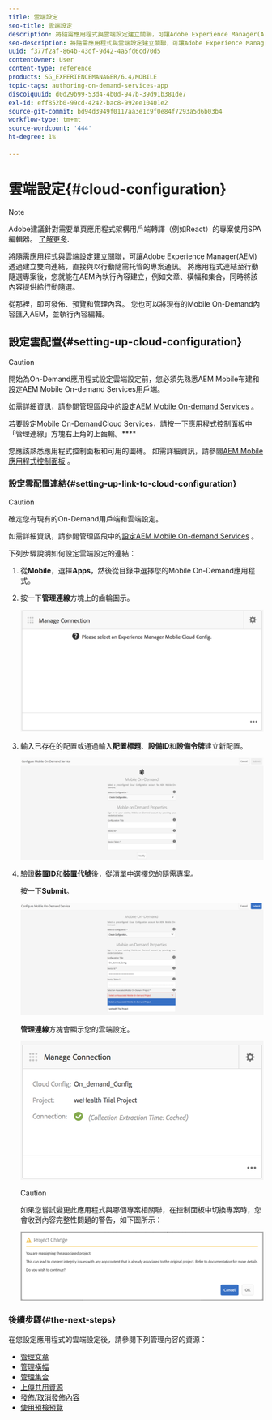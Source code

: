 ```yaml
---
title: 雲端設定
seo-title: 雲端設定
description: 將隨需應用程式與雲端設定建立關聯，可讓Adobe Experience Manager(AEM)透過建立雙向連結，直接與以行動隨需托管的專案通訊。 請詳閱本頁以了解更多。
seo-description: 將隨需應用程式與雲端設定建立關聯，可讓Adobe Experience Manager(AEM)透過建立雙向連結，直接與以行動隨需托管的專案通訊。 請詳閱本頁以了解更多。
uuid: f377f2af-864b-43df-9d42-4a5fd6cd70d5
contentOwner: User
content-type: reference
products: SG_EXPERIENCEMANAGER/6.4/MOBILE
topic-tags: authoring-on-demand-services-app
discoiquuid: d0d29b99-53d4-4b0d-947b-39d91b381de7
exl-id: eff852b0-99cd-4242-bac8-992ee10401e2
source-git-commit: bd94d3949f0117aa3e1c9f0e84f7293a5d6b03b4
workflow-type: tm+mt
source-wordcount: '444'
ht-degree: 1%

---
```


# 雲端設定{#cloud-configuration}

>[!NOTE]
>
>Adobe建議針對需要單頁應用程式架構用戶端轉譯（例如React）的專案使用SPA編輯器。 [了解更多](/help/sites-developing/spa-overview.md).

將隨需應用程式與雲端設定建立關聯，可讓Adobe Experience Manager(AEM)透過建立雙向連結，直接與以行動隨需托管的專案通訊。 將應用程式連結至行動隨選專案後，您就能在AEM內執行內容建立，例如文章、橫幅和集合，同時將該內容提供給行動隨選。

從那裡，即可發佈、預覽和管理內容。 您也可以將現有的Mobile On-Demand內容匯入AEM，並執行內容編輯。

## 設定雲配置{#setting-up-cloud-configuration}

>[!CAUTION]
>
>開始為On-Demand應用程式設定雲端設定前，您必須先熟悉AEM Mobile布建和設定AEM Mobile On-demand Services用戶端。
>
>如需詳細資訊，請參閱管理區段中的[設定AEM Mobile On-demand Services](/help/mobile/aem-mobile-setup.md) 。

若要設定Mobile On-DemandCloud Services，請按一下應用程式控制面板中「管理連線」方塊右上角的上齒輪。****

您應該熟悉應用程式控制面板和可用的圖磚。 如需詳細資訊，請參閱[AEM Mobile應用程式控制面板](/help/mobile/mobile-apps-ondemand-application-dashboard.md) 。

### 設定雲配置連結{#setting-up-link-to-cloud-configuration}

>[!CAUTION]
>
>確定您有現有的On-Demand用戶端和雲端設定。
>
>如需詳細資訊，請參閱管理區段中的[設定AEM Mobile On-demand Services](/help/mobile/aem-mobile-setup.md) 。

下列步驟說明如何設定雲端設定的連結：

1. 從&#x200B;**Mobile**，選擇&#x200B;**Apps**，然後從目錄中選擇您的Mobile On-Demand應用程式。
1. 按一下&#x200B;**管理連線**&#x200B;方塊上的齒輪圖示。

   ![chlimage_1-65](assets/chlimage_1-65.png)

1. 輸入已存在的配置或通過輸入&#x200B;**配置標題**、**設備ID**&#x200B;和&#x200B;**設備令牌**&#x200B;建立新配置。

   ![chlimage_1-66](assets/chlimage_1-66.png)

1. 驗證&#x200B;**裝置ID**&#x200B;和&#x200B;**裝置代號**&#x200B;後，從清單中選擇您的隨需專案。

   按一下&#x200B;**Submit**。

   ![chlimage_1-67](assets/chlimage_1-67.png)

   **管理連線**&#x200B;方塊會顯示您的雲端設定。

   ![chlimage_1-68](assets/chlimage_1-68.png)

   >[!CAUTION]
   >
   >如果您嘗試變更此應用程式與哪個專案相關聯，在控制面板中切換專案時，您會收到內容完整性問題的警告，如下圖所示：

   ![chlimage_1-69](assets/chlimage_1-69.png)

### 後續步驟{#the-next-steps}

在您設定應用程式的雲端設定後，請參閱下列管理內容的資源：

* [管理文章](/help/mobile/mobile-on-demand-managing-articles.md)
* [管理橫幅](/help/mobile/mobile-on-demand-managing-banners.md)
* [管理集合](/help/mobile/mobile-on-demand-managing-collections.md)
* [上傳共用資源](/help/mobile/mobile-on-demand-shared-resources.md)
* [發佈/取消發佈內容](/help/mobile/mobile-on-demand-publishing-unpublishing.md)
* [使用預檢預覽](/help/mobile/aem-mobile-manage-ondemand-services.md)
